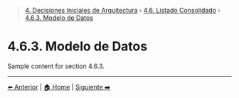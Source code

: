 > [4. Decisiones Iniciales de Arquitectura](../../4.md) › [4.6. Listado Consolidado](../4.6.md) › [4.6.3. Modelo de Datos](4.6.3.md)

# 4.6.3. Modelo de Datos

Sample content for section 4.6.3.

---

[⬅️ Anterior](../4.6.2/4.6.2.md) | [🏠 Home](../../../README.md) | [Siguiente ➡️](../4.6.4/4.6.4.md)